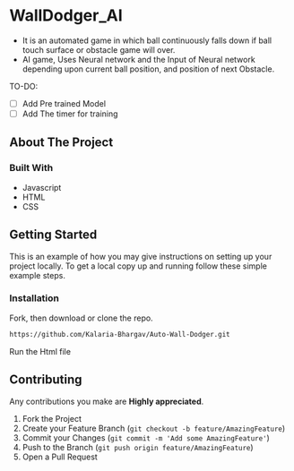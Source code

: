 # WallDodger_AI

* It is an automated game in which ball continuously falls down if ball touch surface or obstacle game will over.
* AI game, Uses Neural network and the Input of Neural network depending upon current ball position, and position of next Obstacle.

TO-DO:

- [ ] Add Pre trained Model
- [ ] Add The timer for training

## About The Project

### Built With


* Javascript
* HTML
* CSS

## Getting Started

This is an example of how you may give instructions on setting up your project locally.
To get a local copy up and running follow these simple example steps.

### Installation

Fork, then download or clone the repo.
```bash
https://github.com/Kalaria-Bhargav/Auto-Wall-Dodger.git
```
Run the Html file

## Contributing

Any contributions you make are **Highly appreciated**.

1. Fork the Project
2. Create your Feature Branch (`git checkout -b feature/AmazingFeature`)
3. Commit your Changes (`git commit -m 'Add some AmazingFeature'`)
4. Push to the Branch (`git push origin feature/AmazingFeature`)
5. Open a Pull Request


